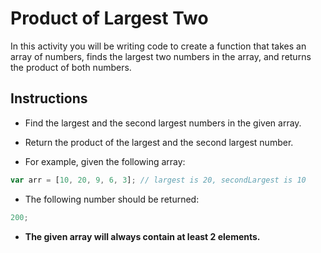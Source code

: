 # Product of Largest Two

In this activity you will be writing code to create a function that takes an array of numbers, finds the largest two numbers in the array, and returns the product of both numbers.

## Instructions

- Find the largest and the second largest numbers in the given array.

- Return the product of the largest and the second largest number.

- For example, given the following array:

```js
var arr = [10, 20, 9, 6, 3]; // largest is 20, secondLargest is 10
```

- The following number should be returned:

```js
200;
```

- **The given array will always contain at least 2 elements.**
